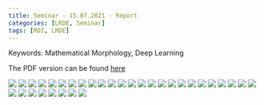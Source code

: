 ```yaml
---
title: Seminar - 15.07.2021 - Report
categories: [LRDE, Seminar]
tags: [RDI, LRDE]
---
```


Keywords: Mathematical Morphology, Deep Learning

The PDF version can be found [here](https://drive.google.com/uc?print=false&id=1GqVAI1DSiunpKERzUIomnSH4sxw9VmBS)

![](https://drive.google.com/uc?id=1idnRYcufm8xsFPAMfKESfb7W43EVbNCh)
![](https://drive.google.com/uc?id=1yoKOxFWJKZlFzB4RrqtKEH4Tq1Zf_leM)
![](https://drive.google.com/uc?id=19hGJAhq2fWdnYaxlr4_6J4-iR4FRN1Sk)
![](https://drive.google.com/uc?id=1cKPJGyAbqhILS4g77e3tA6zYlb-k5Krz)
![](https://drive.google.com/uc?id=1qnSDWeLf7eYOjo8orEHXXZGL5Pwz29h1)
![](https://drive.google.com/uc?id=1-f75Kw0Y4ILpdKyXSq7zqDeZ6gISl8Jc)
![](https://drive.google.com/uc?id=1S7WniUDEPg2xWdScpyqbYFQvkFF8YL4N)
![](https://drive.google.com/uc?id=1a08oSJnh-4dMAsPQCMPMnaq69lvX9xqP)
![](https://drive.google.com/uc?id=1hn5kLWp20BTomuwuBOag6mNtRxDiI7E-)
![](https://drive.google.com/uc?id=1HBBpnYipZje5I8YsIi5MbtuJs3lQIo-V)
![](https://drive.google.com/uc?id=1YBLXV2Ak9RliYSzffJXPR9wU8isteXs1)
![](https://drive.google.com/uc?id=1rtSvOvfrmlUG-IY1A_RfS0UlznE0yael)
![](https://drive.google.com/uc?id=1ceyJIlH6igXh5SqwE2-c9HAG7f34uwyy)
![](https://drive.google.com/uc?id=1XOzIxe-YfUvGMSKVr-92Qvwo4YBkU1Zt)
![](https://drive.google.com/uc?id=1sXUUO8CqwjsnSo3jgMXUeoG303YLQiqB)
![](https://drive.google.com/uc?id=1pOPOm34r56QGHREr-vEM2ca3q3y4y-IH)
![](https://drive.google.com/uc?id=1jKx25DQNWBDQD7g0dmFilHxFELaQoA2v)
![](https://drive.google.com/uc?id=1qYzEoDnpLZ8hUHUn508mHF-i9dAKtYzM)
![](https://drive.google.com/uc?id=1zSMvHt0559zIuLK76C4kYL6dk8o7VVSf)
![](https://drive.google.com/uc?id=1Y0s6saoBu_RxKgxMhwGqlY-egi9QsPTJ)
![](https://drive.google.com/uc?id=1v-ee3ity4ZKLNqh5-LjGwdJQKdS4PRbL)
![](https://drive.google.com/uc?id=1mkw7lLbNv9hkXZZBMMHpPsnoOsTVao1R)
![](https://drive.google.com/uc?id=1NjBaZg0Coo_oCGz-eUQhfqJ7412VeggK)
![](https://drive.google.com/uc?id=1HukkuMRieIYJOapEgA0_oY-pGkiHB7fR)
![](https://drive.google.com/uc?id=1qpqnDUrP22SJFlzeW92w_mgAQj99E8i7)
![](https://drive.google.com/uc?id=1UtYulACp9gtHzS2c1_cHxoWPhyNMmVxd)
![](https://drive.google.com/uc?id=1gyk5wCZErnsJPOoGI_-h8renbTUwseli)
![](https://drive.google.com/uc?id=19OOmRP8XD-ms8rjZw6Z6rzJYCJWWgCEk)
![](https://drive.google.com/uc?id=1jBhod-k5wwy--Zz8cubelj0y6gr7m_4P)
![](https://drive.google.com/uc?id=1MCQgxL9Rc8sni7fSsYYxomUFSQpelK31)
![](https://drive.google.com/uc?id=1P9l_CqC-JpPMFDVVVsqFDsXEJfuThaIz)
![](https://drive.google.com/uc?id=1_NP0BPbVYtR18WERWq5TYyutUkGV2Ggz)
![](https://drive.google.com/uc?id=1TGo2KyT1KqzkX5xfQb-dOnmwvEaSzqCb)
